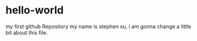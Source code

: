 # hello-world
my first github Repository
my name is stephen su, i am gonna change a little bit about this file.
